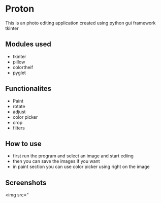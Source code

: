 # Proton


This is an photo editing application created using python gui framework tkinter 

## Modules used

- tkinter
- pillow
- colortheif
- pyglet

## Functionalites

- Paint
- rotate
- adjust
- color picker
- crop
- filters

## How to use

- first run the program and select an image and start ediing
- then you can save the images if you want
- in paint section you can use color picker using right on the image

## Screenshots

<img src="


